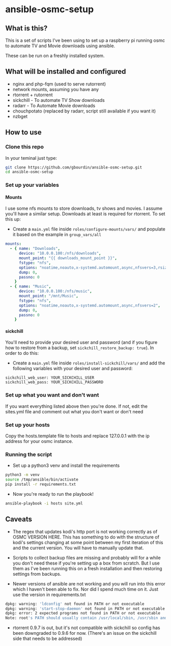 # ansible-osmc-setup

## What is this?
This is a set of scripts I've been using to set up a raspberry pi running
osmc to automate TV and Movie downloads using ansible.

These can be run on a freshly installed system.

## What will be installed and configured
* nginx and php-fqm (used to serve rutorrent)
* network mounts, assuming you have any
* rtorrent + rutorrent
* sickchill - To automate TV Show downloads
* radarr - To Automate Movie downloads
* chouchpotato (replaced by radarr, script still available if you want it)
* nzbget

## How to use
### Clone this repo
In your teminal just type:
```bash
git clone https://github.com/gbourdin/ansible-osmc-setup.git
cd ansible-osmc-setup
```
### Set up your variables
#### Mounts
I use some nfs mounts to store downloads, tv shows and movies. I assume you'll
have a similar setup. Downloads at least is required for rtorrent.
To set this up:
* Create a ```main.yml``` file inside ```roles/configure-mounts/vars/``` and 
populate it based on the example in ```group_vars/all```
```yaml
mounts:
  - { name: "Downloads",
      device: "10.0.0.100:/nfs/downloads",
      mount_point: "{{ downloads_mount_point }}",
      fstype: "nfs",
      options: "noatime,noauto,x-systemd.automount,async,nfsvers=3,rsize=65536,wsize=65536,nolock,nofail,local_lock=all,soft,retrans=2,tcp",
      dump: 0,
      passno: 0
    }
  - { name: "Music",
      device: "10.0.0.100:/nfs/music",
      mount_point: "/mnt/Music",
      fstype: "nfs",
      options: "noatime,noauto,x-systemd.automount,async,nfsvers=2",
      dump: 0,
      passno: 0
    }
```
#### sickchill
You'll need to provide your desired user and password (and if you figure how
to restore from a backup, set ```sickchill_restore_backup: true```). In order to
do this:
* Create a ```main.yml``` file inside ```roles/install-sickchill/vars/``` and 
add the following variables with your desired user and password:
```
sickchill_web_user: YOUR_SICKCHILL_USER
sickchill_web_pass: YOUR_SICKCHILL_PASSWORD
```

### Set up what you want and don't want
If you want everything listed above then you're done. If not, edit the sites.yml
file and comment out what you don't want or don't need

### Set up your hosts
Copy the hosts.template file to hosts and replace 127.0.0.1 with 
the ip address for your osmc instance.

### Running the script
* Set up a python3 venv and install the requirements
```bash
python3 -m venv
source /tmp/ansible/bin/activate
pip install -r requirements.txt
```

* Now you're ready to run the playbook!
```bash
ansible-playbook -i hosts site.yml 
```

## Caveats
* The regex that updates kodi's http port is not working correctly as of
OSMC VERSION HERE. This has something to do with the structure of kodi's
settings changing at some point between my first iteration of this and
the current version. You will have to manually update that.

* Scripts to collect backup files are missing and probably will for a while
you don't need these if you're setting up a box from scratch. But I use
them as I've been running this on a fresh installation and then restoring
settings from backups.

* Newer versions of ansible are not working and you will run into this error
which I haven't been able to fix. Nor did I spend much time on it. Just use
the version in requirements.txt
```bash
dpkg: warning: 'ldconfig' not found in PATH or not executable
dpkg: warning: 'start-stop-daemon' not found in PATH or not executable
dpkg: error: 2 expected programs not found in PATH or not executable
Note: root's PATH should usually contain /usr/local/sbin, /usr/sbin and /sbin
```

* rtorrent 0.9.7 is out, but it's not compatible with sickchill so config
has been downgraded to 0.9.6 for now. (There's an issue on the sickchill side
that needs to be addressed)